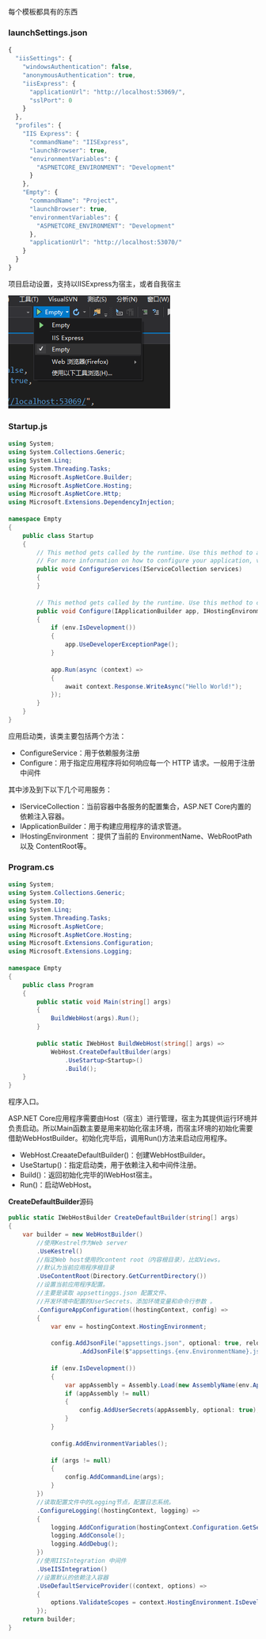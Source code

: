 每个模板都具有的东西

### launchSettings.json

``` js
{
  "iisSettings": {
    "windowsAuthentication": false,
    "anonymousAuthentication": true,
    "iisExpress": {
      "applicationUrl": "http://localhost:53069/",
      "sslPort": 0
    }
  },
  "profiles": {
    "IIS Express": {
      "commandName": "IISExpress",
      "launchBrowser": true,
      "environmentVariables": {
        "ASPNETCORE_ENVIRONMENT": "Development"
      }
    },
    "Empty": {
      "commandName": "Project",
      "launchBrowser": true,
      "environmentVariables": {
        "ASPNETCORE_ENVIRONMENT": "Development"
      },
      "applicationUrl": "http://localhost:53070/"
    }
  }
}

```
项目启动设置，支持以IISExpress为宿主，或者自我宿主

![](img/模板结构/2018-12-24-10-07-48.png)

### Startup.js

```csharp
using System;
using System.Collections.Generic;
using System.Linq;
using System.Threading.Tasks;
using Microsoft.AspNetCore.Builder;
using Microsoft.AspNetCore.Hosting;
using Microsoft.AspNetCore.Http;
using Microsoft.Extensions.DependencyInjection;

namespace Empty
{
    public class Startup
    {
        // This method gets called by the runtime. Use this method to add services to the container.
        // For more information on how to configure your application, visit https://go.microsoft.com/fwlink/?LinkID=398940
        public void ConfigureServices(IServiceCollection services)
        {
        }

        // This method gets called by the runtime. Use this method to configure the HTTP request pipeline.
        public void Configure(IApplicationBuilder app, IHostingEnvironment env)
        {
            if (env.IsDevelopment())
            {
                app.UseDeveloperExceptionPage();
            }

            app.Run(async (context) =>
            {
                await context.Response.WriteAsync("Hello World!");
            });
        }
    }
}

```
应用启动类，该类主要包括两个方法：
* ConfigureService：用于依赖服务注册
* Configure：用于指定应用程序将如何响应每一个 HTTP 请求。一般用于注册中间件

其中涉及到下以下几个可用服务：
* IServiceCollection：当前容器中各服务的配置集合，ASP.NET Core内置的依赖注入容器。
* IApplicationBuilder：用于构建应用程序的请求管道。
* IHostingEnvironment ：提供了当前的 EnvironmentName、WebRootPath 以及 ContentRoot等。

### Program.cs

```csharp
using System;
using System.Collections.Generic;
using System.IO;
using System.Linq;
using System.Threading.Tasks;
using Microsoft.AspNetCore;
using Microsoft.AspNetCore.Hosting;
using Microsoft.Extensions.Configuration;
using Microsoft.Extensions.Logging;

namespace Empty
{
    public class Program
    {
        public static void Main(string[] args)
        {
            BuildWebHost(args).Run();
        }

        public static IWebHost BuildWebHost(string[] args) =>
            WebHost.CreateDefaultBuilder(args)
                .UseStartup<Startup>()
                .Build();
    }
}
```
程序入口。

ASP.NET Core应用程序需要由Host（宿主）进行管理，宿主为其提供运行环境并负责启动。所以Main函数主要是用来初始化宿主环境，而宿主环境的初始化需要借助WebHostBuilder。初始化完毕后，调用Run()方法来启动应用程序。

* WebHost.CreaateDefaultBuilder()：创建WebHostBuilder。
* UseStartup<Startup>()：指定启动类，用于依赖注入和中间件注册。
* Build()：返回初始化完毕的IWebHost宿主。
* Run()：启动WebHost。

**CreateDefaultBuilder**源码
```csharp
public static IWebHostBuilder CreateDefaultBuilder(string[] args)
{
    var builder = new WebHostBuilder()
        //使用Kestrel作为Web server
        .UseKestrel()
        //指定Web host使用的content root（内容根目录），比如Views。
        //默认为当前应用程序根目录
        .UseContentRoot(Directory.GetCurrentDirectory())
        //设置当前应用程序配置。
        //主要是读取 appsettinggs.json 配置文件、
        //开发环境中配置的UserSecrets、添加环境变量和命令行参数 。
        .ConfigureAppConfiguration((hostingContext, config) =>
        {
            var env = hostingContext.HostingEnvironment;

            config.AddJsonFile("appsettings.json", optional: true, reloadOnChange: true)
                    .AddJsonFile($"appsettings.{env.EnvironmentName}.json", optional: true, reloadOnChange: true);

            if (env.IsDevelopment())
            {
                var appAssembly = Assembly.Load(new AssemblyName(env.ApplicationName));
                if (appAssembly != null)
                {
                    config.AddUserSecrets(appAssembly, optional: true);
                }
            }

            config.AddEnvironmentVariables();

            if (args != null)
            {
                config.AddCommandLine(args);
            }
        })
        //读取配置文件中的Logging节点，配置日志系统。
        .ConfigureLogging((hostingContext, logging) =>
        {
            logging.AddConfiguration(hostingContext.Configuration.GetSection("Logging"));
            logging.AddConsole();
            logging.AddDebug();
        })
        //使用IISIntegration 中间件
        .UseIISIntegration()
        //设置默认的依赖注入容器
        .UseDefaultServiceProvider((context, options) =>
        {
            options.ValidateScopes = context.HostingEnvironment.IsDevelopment();
        });
    return builder;
}
```